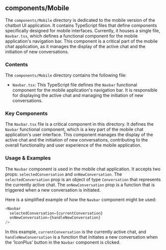 
## components/Mobile

The `components/Mobile` directory is dedicated to the mobile version of the chatbot UI application. It contains TypeScript files that define components specifically designed for mobile interfaces. Currently, it houses a single file, `Navbar.tsx`, which defines a functional component for the mobile application's navigation bar. This component is a critical part of the mobile chat application, as it manages the display of the active chat and the initiation of new conversations.

### Contents

The `components/Mobile` directory contains the following file:

- `Navbar.tsx`: This TypeScript file defines the `Navbar` functional component for the mobile application's navigation bar. It is responsible for displaying the active chat and managing the initiation of new conversations.

### Key Components

The `Navbar.tsx` file is a critical component in this directory. It defines the `Navbar` functional component, which is a key part of the mobile chat application's user interface. This component manages the display of the active chat and the initiation of new conversations, contributing to the overall functionality and user experience of the mobile application.

### Usage & Examples

The `Navbar` component is used in the mobile chat application. It accepts two props: `selectedConversation` and `onNewConversation`. The `selectedConversation` prop is an object of type `Conversation` that represents the currently active chat. The `onNewConversation` prop is a function that is triggered when a new conversation is initiated.

Here is a simplified example of how the `Navbar` component might be used:

```typescript
<Navbar
  selectedConversation={currentConversation}
  onNewConversation={handleNewConversation}
/>
```

In this example, `currentConversation` is the currently active chat, and `handleNewConversation` is a function that initiates a new conversation when the 'IconPlus' button in the `Navbar` component is clicked.
